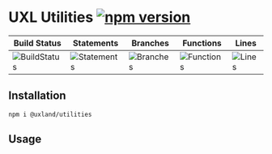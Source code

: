 # UXL Utilities [![npm version](https://badge.fury.io/js/%40uxland%2Futilities.svg)](https://badge.fury.io/js/%40uxland%2Futilities)

| Build Status                                    | Statements                                    | Branches                                  | Functions                                   | Lines                               |
| ----------------------------------------------- | --------------------------------------------- | ----------------------------------------- | ------------------------------------------- | ----------------------------------- |
| ![BuildStatus](https://img.shields.io/badge/Build-Passing-brightgreen.svg 'Building Status') | ![Statements](https://img.shields.io/badge/Coverage-98.21%25-brightgreen.svg 'Make me better!') | ![Branches](https://img.shields.io/badge/Coverage-68.75%25-red.svg 'Make me better!') | ![Functions](https://img.shields.io/badge/Coverage-90.91%25-brightgreen.svg 'Make me better!') | ![Lines](https://img.shields.io/badge/Coverage-98.04%25-brightgreen.svg 'Make me better!') |

## Installation

`npm i @uxland/utilities`

## Usage
